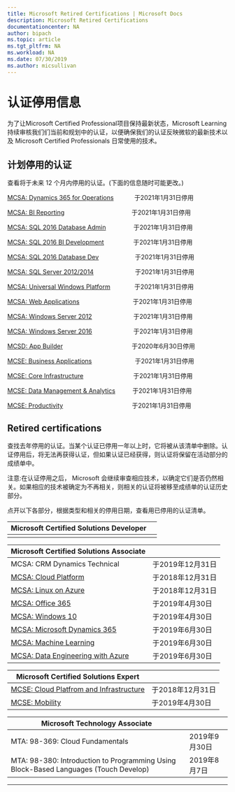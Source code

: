 ```yaml
---
title: Microsoft Retired Certifications | Microsoft Docs
description: Microsoft Retired Certifications
documentationcenter: NA
author: bipach
ms.topic: article
ms.tgt_pltfrm: NA
ms.workload: NA
ms.date: 07/30/2019
ms.author: micsullivan
---
```

# 认证停用信息

为了让Microsoft Certified Professional项目保持最新状态，Microsoft Learning 持续审核我们们当前和规划中的认证，以便确保我们的认证反映微软的最新技术以及 Microsoft Certified Professionals 日常使用的技术。

## 计划停用的认证

查看将于未来 12 个月内停用的认证。(下面的信息随时可能更改。) 

[MCSA: Dynamics 365 for Operations](https://www.microsoft.com/learning/mcsa-microsoft-dynamics-365-for-operations.aspx)&nbsp;&nbsp;&nbsp;&nbsp;&nbsp;&nbsp;&nbsp;&nbsp;&nbsp;&nbsp;&nbsp;&nbsp;于2021年1月31日停用  

[MCSA: BI Reporting](https://www.microsoft.com/learning/mcsa-bi-reporting.aspx)&nbsp;&nbsp;&nbsp;&nbsp;&nbsp;&nbsp;&nbsp;&nbsp;&nbsp;&nbsp;&nbsp;&nbsp;&nbsp;&nbsp;&nbsp;&nbsp;&nbsp;&nbsp;&nbsp;&nbsp;&nbsp;&nbsp;&nbsp;&nbsp;&nbsp;&nbsp;&nbsp;&nbsp;&nbsp;&nbsp;&nbsp;&nbsp;&nbsp;&nbsp;&nbsp;&nbsp;&nbsp;&nbsp;&nbsp;于2021年1月31日停用  

[MCSA: SQL 2016 Database Admin](https://www.microsoft.com/learning/mcsa-sql2016-database-administration-certification.aspx)&nbsp;&nbsp;&nbsp;&nbsp;&nbsp;&nbsp;&nbsp;&nbsp;&nbsp;&nbsp;&nbsp;&nbsp;&nbsp;&nbsp;&nbsp;&nbsp;于2021年1月31日停用  

[MCSA: SQL 2016 BI Development](https://www.microsoft.com/learning/mcsa-sql2016-business-intelligence-certification.aspx)&nbsp;&nbsp;&nbsp;&nbsp;&nbsp;&nbsp;&nbsp;&nbsp;&nbsp;&nbsp;&nbsp;&nbsp;&nbsp;&nbsp;&nbsp;&nbsp;&nbsp;于2021年1月31日停用  

[MCSA: SQL 2016 Database Dev](https://www.microsoft.com/learning/mcsa-sql2016-database-development-certification.aspx)&nbsp;&nbsp;&nbsp;&nbsp;&nbsp;&nbsp;&nbsp;&nbsp;&nbsp;&nbsp;&nbsp;&nbsp;&nbsp;&nbsp;&nbsp;&nbsp;&nbsp;&nbsp;&nbsp;&nbsp;&nbsp;于2021年1月31日停用  

[MCSA: SQL Server 2012/2014](https://www.microsoft.com/learning/mcsa-sql-certification.aspx)&nbsp;&nbsp;&nbsp;&nbsp;&nbsp;&nbsp;&nbsp;&nbsp;&nbsp;&nbsp;&nbsp;&nbsp;&nbsp;&nbsp;&nbsp;&nbsp;&nbsp;&nbsp;&nbsp;&nbsp;&nbsp;&nbsp;&nbsp;&nbsp;于2021年1月31日停用  

[MCSA: Universal Windows Platform](https://www.microsoft.com/learning/mcsa-universal-windows-platform.aspx)&nbsp;&nbsp;&nbsp;&nbsp;&nbsp;&nbsp;&nbsp;&nbsp;&nbsp;&nbsp;&nbsp;&nbsp;&nbsp;&nbsp;于2021年1月31日停用  

[MCSA: Web Applications](https://www.microsoft.com/learning/mcsa-web-applications-certification.aspx)&nbsp;&nbsp;&nbsp;&nbsp;&nbsp;&nbsp;&nbsp;&nbsp;&nbsp;&nbsp;&nbsp;&nbsp;&nbsp;&nbsp;&nbsp;&nbsp;&nbsp;&nbsp;&nbsp;&nbsp;&nbsp;&nbsp;&nbsp;&nbsp;&nbsp;&nbsp;&nbsp;&nbsp;&nbsp;&nbsp;&nbsp;于2021年1月31日停用 

[MCSA: Windows Server 2012](https://www.microsoft.com/learning/mcsa-windows-server-certification.aspx)&nbsp;&nbsp;&nbsp;&nbsp;&nbsp;&nbsp;&nbsp;&nbsp;&nbsp;&nbsp;&nbsp;&nbsp;&nbsp;&nbsp;&nbsp;&nbsp;&nbsp;&nbsp;&nbsp;&nbsp;&nbsp;&nbsp;&nbsp;&nbsp;于2021年1月31日停用  

[MCSA: Windows Server 2016](https://www.microsoft.com/learning/mcsa-windows-server-2016-certification.aspx)&nbsp;&nbsp;&nbsp;&nbsp;&nbsp;&nbsp;&nbsp;&nbsp;&nbsp;&nbsp;&nbsp;&nbsp;&nbsp;&nbsp;&nbsp;&nbsp;&nbsp;&nbsp;&nbsp;&nbsp;&nbsp;&nbsp;&nbsp;&nbsp;于2021年1月31日停用  

[MCSD: App Builder](https://www.microsoft.com/learning/mcsd-app-builder-certification.aspx)&nbsp;&nbsp;&nbsp;&nbsp;&nbsp;&nbsp;&nbsp;&nbsp;&nbsp;&nbsp;&nbsp;&nbsp;&nbsp;&nbsp;&nbsp;&nbsp;&nbsp;&nbsp;&nbsp;&nbsp;&nbsp;&nbsp;&nbsp;&nbsp;&nbsp;&nbsp;&nbsp;&nbsp;&nbsp;&nbsp;&nbsp;&nbsp;&nbsp;&nbsp;&nbsp;&nbsp;&nbsp;&nbsp;&nbsp;&nbsp;于2020年6月30日停用  

[MCSE: Business Applications](https://www.microsoft.com/learning/mcse-business-applications.aspx)&nbsp;&nbsp;&nbsp;&nbsp;&nbsp;&nbsp;&nbsp;&nbsp;&nbsp;&nbsp;&nbsp;&nbsp;&nbsp;&nbsp;&nbsp;&nbsp;&nbsp;&nbsp;&nbsp;&nbsp;&nbsp;&nbsp;&nbsp;&nbsp;&nbsp;于2021年1月31日停用 

[MCSE: Core Infrastructure](https://www.microsoft.com/learning/mcse-core-infrastructure.aspx)&nbsp;&nbsp;&nbsp;&nbsp;&nbsp;&nbsp;&nbsp;&nbsp;&nbsp;&nbsp;&nbsp;&nbsp;&nbsp;&nbsp;&nbsp;&nbsp;&nbsp;&nbsp;&nbsp;&nbsp;&nbsp;&nbsp;&nbsp;&nbsp;&nbsp;&nbsp;&nbsp;&nbsp;&nbsp;于2021年1月31日停用

[MCSE: Data Management & Analytics](https://www.microsoft.com/learning/mcse-data-management-analytics.aspx)&nbsp;&nbsp;&nbsp;&nbsp;&nbsp;&nbsp;&nbsp;&nbsp;&nbsp;&nbsp;于2021年1月31日停用  

[MCSE: Productivity](https://www.microsoft.com/learning/mcse-productivity-certification.aspx)&nbsp;&nbsp;&nbsp;&nbsp;&nbsp;&nbsp;&nbsp;&nbsp;&nbsp;&nbsp;&nbsp;&nbsp;&nbsp;&nbsp;&nbsp;&nbsp;&nbsp;&nbsp;&nbsp;&nbsp;&nbsp;&nbsp;&nbsp;&nbsp;&nbsp;&nbsp;&nbsp;&nbsp;&nbsp;&nbsp;&nbsp;&nbsp;&nbsp;&nbsp;&nbsp;&nbsp;&nbsp;&nbsp;&nbsp;&nbsp;于2021年1月31日停用

## Retired certifications

查找去年停用的认证。当某个认证已停用一年以上时，它将被从该清单中删除。认证停用后，将无法再获得认证，但如果认证已经获得，则认证将保留在活动部分的成绩单中。

注意:在认证停用之后， Microsoft 会继续审查相应技术，以确定它们是否仍然相关。如果相应的技术被确定为不再相关，则相关的认证将被移至成绩单的认证历史部分。

点开以下各部分，根据类型和相关的停用日期，查看用已停用的认证清单。

| Microsoft Certified Solutions Developer                                            |                    |
| ---------------------------------------------------------------------------------- | ------------------ |
|                                          |          |

| Microsoft Certified Solutions Associate                                            |                    |
| ---------------------------------------------------------------------------------- | ------------------ |
| MCSA: CRM Dynamics Technical                                                                                                | 于2019年12月31日  |
| [MCSA: Cloud Platform](https://www.microsoft.com/learning/mcsa-cloud-platform-certification.aspx)                     | 于2018年12月31日  |
| [MCSA: Linux on Azure](https://www.microsoft.com/learning/mcsa-linux-azure-certification.aspx)                        | 于2018年12月31日  |
| [MCSA: Office 365](https://www.microsoft.com/learning/mcsa-office365-certification.aspx)                              | 于2019年4月30日    |
| [MCSA: Windows 10](https://www.microsoft.com/learning/mcsa-windows-10-certifications.aspx)                            | 于2019年4月30日     |
| [MCSA: Microsoft Dynamics 365](https://www.microsoft.com/learning/mcsa-microsoft-dynamics-365.aspx)                   | 于2019年6月30日      |
| [MCSA: Machine Learning](https://www.microsoft.com/learning/mcsa-machine-learning.aspx)                               | 于2019年6月30日      |
| [MCSA: Data Engineering with Azure](https://www.microsoft.com/learning/mcsa-data-engineering-with-azure.aspx)         | 于2019年6月30日      |

| Microsoft Certified Solutions Expert                                               |                    |
| ---------------------------------------------------------------------------------- | ------------------ |
| [MCSE: Cloud Platfrom and Infrastructure](https://www.microsoft.com/learning/mcse-cloud-platform-infrastructure.aspx) | 于2018年12月31日  |
| [MCSE: Mobility](https://www.microsoft.com/learning/mcse-mobility-certification.aspx)                                 | 于2019年4月30日     |

| Microsoft Technology Associate                                                     |                    |
| ---------------------------------------------------------------------------------- | ------------------ |
| MTA: 98-369: Cloud Fundamentals                                                                                              | 2019年9月30日 |
| MTA: 98-380: Introduction to Programming Using Block-Based Languages (Touch Develop)                                        | 2019年8月7日  |
___
